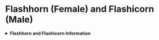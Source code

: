 # Flashhorn (Female) and Flashicorn (Male)
<details>
<summary><strong>Flashhorn and Flashicorn Information</strong></summary>
The Flashhorn (Flashornus minor) and Flashicorn (Flashornus major) are six-limbed creatures native to the dense forests of Arathia. Known for their unique ability to produce a disorienting flash, these creatures play a crucial role in their ecosystem as seed dispersers.

***

## Appearance:
**Flashhorn (Female):**
* **Size:** Approximately the size of a gorilla.
* **Build:** Light and agile, suited for quick movements through the forest canopy.
* **Integument:** Smooth texture with tiny tuberculate scales too small to see with the naked eye.
* **Coloration:** Mottled and marble-colored, providing excellent camouflage among trees and foliage.
* **Head:** Boxy with large oval eyes, and a small horn-like antenna on the snout.
* **Limbs:** Six limbs with dexterous fingers for arboreal climbing.
* **Special Features:** Capable of producing a small flash by striking its horn against the surface of its head, used primarily for disorientation.

**Flashicorn (Male):**
* **Size:** Approximately twice the size of a female Flashhorn.
* **Build:** Larger and more robust, with a powerful muscular structure.
* **Integument:** Similar smooth texture with tiny tuberculate scales.
* **Coloration:** Mottled and marble-colored, with darker patterns that make them stand out as territorial defenders.
* **Head:** Larger, with a more pronounced horn-like antenna on the snout.
* **Limbs:** Six powerful limbs adapted for both combat and climbing.
* **Special Features:** Capable of producing a powerful flash by striking its horn against the surface of its head, used to defend territory and challenge threats.

***

## Behavior and Abilities:
* **Non-Aggressive (Flashhorn):** Females are generally non-aggressive and will attempt to flee when threatened. They use their small flash as a defensive mechanism to disorient attackers and facilitate escape.
* **Territorial and Defensive (Flashicorn):** Males are highly territorial and will aggressively defend their area. They use their powerful flash to disorient and repel threats, employing physical attacks if necessary. They may temporarily break from combat to find and eat xenofruits.
* **Seed Dispersers:** Flashhorns and Flashicorns play a crucial role in the forest ecosystem as seed dispersers. They feed on various fruits and nuts in the canopy, and their droppings disperse seeds throughout the forest, promoting plant growth and diversity.
* **Xenofruit Consumption:** They get their mineral content from plant-like Xenophyta organisms that produce tough spore bodies known as xenofruits. These xenofruits provide the necessary raw nutrients for producing the volatile flash gas used for blinding opponents.

***

## Habitat:
* **Dense Forests:** Both Flashhorns and Flashicorns inhabit dense forest regions where their coloration provides effective camouflage.
* **Arboreal Lifestyle:** Their dexterous limbs and climbing abilities make them well-suited for an arboreal lifestyle, navigating through the forest canopy with ease.

***

## Interaction with the Player:
* **Prey Animals:** The Flashhorns and Flashicorns are hunted by the player for their valuable resources. They do not possess any significant intelligence or potential for alliances.
* **Combat Opportunities:** Flashicorns may temporarily break from combat to find and eat xenofruits, providing an opportunity for the player to attack while they are eating.

***

## Role in the Ecosystem:
* **Seed Dispersers:** As primary seed dispersers, Flashhorns and Flashicorns help maintain the balance and diversity of the forest ecosystem. Their droppings spread seeds from the fruits and nuts they consume, promoting plant growth and regeneration.
* **Mineral and Nutrient Cycling:** By consuming xenofruits, they contribute to the cycling of essential minerals and nutrients within the ecosystem.

***

## Evolutionary History:
The Flashhorns and Flashicorns evolved from early hexapodiform ancestors native to Arathia. Over millions of years, these creatures adapted to the dense forest environments, developing their unique arboreal lifestyle and defensive flash mechanism. The ability to produce a disorienting flash by striking their horn-like antennae against their heads provided a significant survival advantage against predators. Sexual dimorphism led to the emergence of larger, more robust males (Flashicorns) who aggressively defended their territories, while females (Flashhorns) remained smaller and more agile. Their diet of plant-like Xenophyta organisms, specifically xenofruits, became crucial for their survival, providing the raw nutrients needed for their flash defense. As primary seed dispersers, they play a vital role in maintaining the health and diversity of their forest habitats.

***

## Taxonomic Tree for the Flashhorn and Flashicorn
> Kingdom: Lithocellata

Diagnostic Feature: Multicellular, mineralized cell walls with no voltaic organelles
Additional Feature: Four nuclei for genetic repair and adaptation
> > Phylum: Hexapodiformes

Diagnostic Feature: Six-limbed organisms with an internal skeleton
Additional Feature: Diverse adaptations for various environmental niches
> > > Class: Dracos

Diagnostic Feature: Six-limbed creatures with horn-like antennae organs controlling various biological functions
> > > > Clade: Quadripes

Diagnostic Feature: Four limbs used for locomotion and two specialized limbs for additional functions
> > > > > Order: Behiriformes

Diagnostic Feature: Organisms with six limbs, specialized for diverse functions including predation and locomotion
Additional Feature: Reflective, camouflaging scales and unique sensory adaptations
> > > > > > Family: Flashornidae

Diagnostic Feature: Six-limbed creatures with specialized horns for defensive mechanisms
> > > > > > > Genus: Flashornus

Diagnostic Feature: Terrestrial creatures with smooth integument and tiny tuberculate scales, capable of producing volatile gas for defensive purposes
> > > > > > > > Species: Flashornus minor

Common Name: Flashhorn (female)
Size: Approximately the size of a gorilla
Habitat: Dense forests
Behavior: Non-aggressive, uses small flash to disorient attackers
> > > > > > > > Species: Flashornus major

Common Name: Flashicorn (male)
Size: Approximately twice the size of a female Flashhorn
Habitat: Dense forests
Behavior: Aggressive, capable of producing powerful flash to disorient and defend territory
</details>
